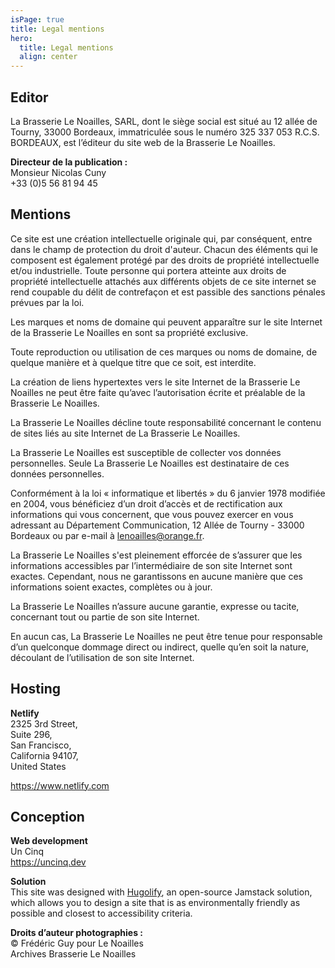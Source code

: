 ```yaml
---
isPage: true
title: Legal mentions
hero:
  title: Legal mentions
  align: center
---
```


## Editor

La Brasserie Le Noailles, SARL, dont le siège social est situé au 12 allée de Tourny, 33000 Bordeaux, immatriculée sous le numéro 325 337 053 R.C.S. BORDEAUX, est l’éditeur du site web de la Brasserie Le Noailles.

**Directeur de la publication :**\
Monsieur Nicolas Cuny\
+33 (0)5 56 81 94 45

## Mentions

Ce site est une création intellectuelle originale qui, par conséquent, entre dans le champ de protection du droit d'auteur. Chacun des éléments qui le composent est également protégé par des droits de propriété intellectuelle et/ou industrielle. Toute personne qui portera atteinte aux droits de propriété intellectuelle attachés aux différents objets de ce site internet se rend coupable du délit de contrefaçon et est passible des sanctions pénales prévues par la loi.

Les marques et noms de domaine qui peuvent apparaître sur le site Internet de la Brasserie Le Noailles en sont sa propriété exclusive.

Toute reproduction ou utilisation de ces marques ou noms de domaine, de quelque manière et à quelque titre que ce soit, est interdite.

La création de liens hypertextes vers le site Internet de la Brasserie Le Noailles ne peut être faite qu’avec l’autorisation écrite et préalable de la Brasserie Le Noailles.

La Brasserie Le Noailles décline toute responsabilité concernant le contenu de sites liés au site Internet de La Brasserie Le Noailles.

La Brasserie Le Noailles est susceptible de collecter vos données personnelles. Seule La Brasserie Le Noailles est destinataire de ces données personnelles.

Conformément à la loi « informatique et libertés » du 6 janvier 1978 modifiée en 2004, vous bénéficiez d’un droit d’accès et de rectification aux informations qui vous concernent, que vous pouvez exercer en vous adressant au Département Communication, 12 Allée de Tourny - 33000 Bordeaux ou par e-mail à lenoailles@orange.fr.

La Brasserie Le Noailles s'est pleinement efforcée de s’assurer que les informations accessibles par l’intermédiaire de son site Internet sont exactes. Cependant, nous ne garantissons en aucune manière que ces informations soient exactes, complètes ou à jour.

La Brasserie Le Noailles n’assure aucune garantie, expresse ou tacite, concernant tout ou partie de son site Internet.

En aucun cas, La Brasserie Le Noailles ne peut être tenue pour responsable d’un quelconque dommage direct ou indirect, quelle qu’en soit la nature, découlant de l’utilisation de son site Internet.

## Hosting

**Netlify**\
2325 3rd Street, \
Suite 296, \
San Francisco, \
California 94107, \
United States

https://www.netlify.com

## Conception

**Web development**\
Un Cinq\
https://uncinq.dev

**Solution**\
This site was designed with [Hugolify](https://www.hugolify.io), an open-source Jamstack solution, which allows you to design a site that is as environmentally friendly as possible and closest to accessibility criteria.

**Droits d’auteur photographies :**\
© Frédéric Guy pour Le Noailles\
Archives Brasserie Le Noailles
